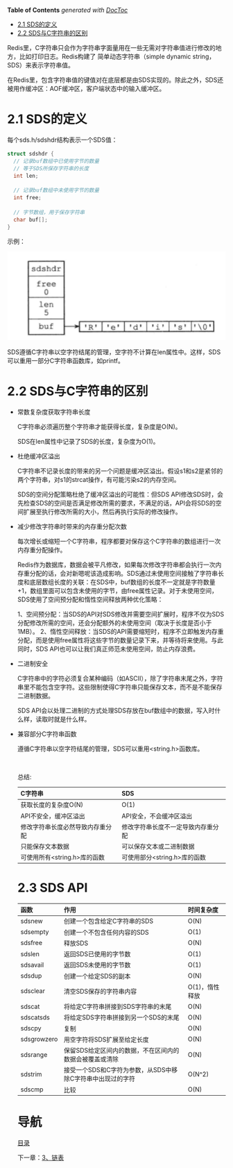 <!-- START doctoc generated TOC please keep comment here to allow auto update -->
<!-- DON'T EDIT THIS SECTION, INSTEAD RE-RUN doctoc TO UPDATE -->
**Table of Contents**  *generated with [DocToc](https://github.com/thlorenz/doctoc)*

- [2.1 SDS的定义](#21-sds%E7%9A%84%E5%AE%9A%E4%B9%89)
- [2.2 SDS与C字符串的区别](#22-sds%E4%B8%8Ec%E5%AD%97%E7%AC%A6%E4%B8%B2%E7%9A%84%E5%8C%BA%E5%88%AB)

<!-- END doctoc generated TOC please keep comment here to allow auto update -->

Redis里，C字符串只会作为字符串字面量用在一些无需对字符串值进行修改的地方，比如打印日志。Redis构建了 简单动态字符串（simple dynamic string，SDS）来表示字符串值。

在Redis里，包含字符串值的键值对在底层都是由SDS实现的。除此之外，SDS还被用作缓冲区：AOF缓冲区，客户端状态中的输入缓冲区。

# 2.1 SDS的定义

每个sds.h/sdshdr结构表示一个SDS值：

```c
struct sdshdr {
  // 记录buf数组中已使用字节的数量
  // 等于SDS所保存字符串的长度
  int len;
  
  // 记录buf数组中未使用字节的数量
  int free;
  
  // 字节数组，用于保存字符串
  char buf[];
}
```

示例：

 ![sds-example](img/chap2/sds-example.png)

SDS遵循C字符串以空字符结尾的管理，空字符不计算在len属性中。这样，SDS可以重用一部分C字符串函数库，如printf。

# 2.2 SDS与C字符串的区别

- 常数复杂度获取字符串长度

  C字符串必须遍历整个字符串才能获得长度，复杂度是O(N)。

  SDS在len属性中记录了SDS的长度，复杂度为O(1)。

- 杜绝缓冲区溢出

  C字符串不记录长度的带来的另一个问题是缓冲区溢出。假设s1和s2是紧邻的两个字符串，对s1的strcat操作，有可能污染s2的内存空间。

  SDS的空间分配策略杜绝了缓冲区溢出的可能性：但SDS API修改SDS时，会先检查SDS的空间是否满足修改所需的要求，不满足的话，API会将SDS的空间扩展至执行修改所需的大小，然后再执行实际的修改操作。

- 减少修改字符串时带来的内存重分配次数

  每次增长或缩短一个C字符串，程序都要对保存这个C字符串的数组进行一次内存重分配操作。

  Redis作为数据库，数据会被平凡修改，如果每次修改字符串都会执行一次内存重分配的话，会对新嗯呢该造成影响。SDS通过未使用空间接触了字符串长度和底层数组长度的关联：在SDS中，buf数组的长度不一定就是字符数量+1，数组里面可以包含未使用的字节，由free属性记录。对于未使用空间，SDS使用了空间预分配和惰性空间释放两种优化策略：

  1、空间预分配：当SDS的API对SDS修改并需要空间扩展时，程序不仅为SDS分配修改所需的空间，还会分配额外的未使用空间（取决于长度是否小于1MB）。
  2、惰性空间释放：当SDS的API需要缩短时，程序不立即触发内存重分配，而是使用free属性将这些字节的数量记录下来，并等待将来使用。与此同时，SDS API也可以让我们真正师范未使用空间，防止内存浪费。

- 二进制安全

  C字符串中的字符必须复合某种编码（如ASCII），除了字符串末尾之外，字符串里不能包含空字符。这些限制使得C字符串只能保存文本，而不是不能保存二进制数据。

  SDS API会以处理二进制的方式处理SDS存放在buf数组中的数据，写入时什么样，读取时就是什么样。

- 兼容部分C字符串函数

  遵循C字符串以空字符结尾的管理，SDS可以重用<string.h>函数库。

  ​

  总结:

  | C字符串                | SDS                 |
  | ------------------- | ------------------- |
  | 获取长度的复杂度O(N)        | O(1)                |
  | API不安全，缓冲区溢出        | API安全，不会缓冲区溢出       |
  | 修改字符串长度必然导致内存重分配    | 修改字符串长度不一定导致内存重分配   |
  | 只能保存文本数据            | 可以保存文本或二进制数据        |
  | 可使用所有<string.h>库的函数 | 可使用部分<string.h>库的函数 |

  # 2.3 SDS API

  | 函数          | 作用                                | 时间复杂度     |
  | ----------- | --------------------------------- | :-------- |
  | sdsnew      | 创建一个包含给定C字符串的SDS                  | O(N)      |
  | sdsempty    | 创建一个不包含任何内容的SDS                   | O(1)      |
  | sdsfree     | 释放SDS                             | O(N)      |
  | sdslen      | 返回SDS已使用的字节数                      | O(1)      |
  | sdsavail    | 返回SDS未使用的字节数                      | O(1)      |
  | sdsdup      | 创建一个给定SDS的副本                      | O(N)      |
  | sdsclear    | 清空SDS保存的字符串内容                     | O(1)，惰性释放 |
  | sdscat      | 将给定C字符串拼接到SDS字符串的末尾               | O(N)      |
  | sdscatsds   | 将给定SDS字符串拼接到另一个SDS的末尾             | O(N)      |
  | sdscpy      | 复制                                | O(N)      |
  | sdsgrowzero | 用空字符将SDS扩展至给定长度                   | O(N)      |
  | sdsrange    | 保留SDS给定区间内的数据，不在区间内的数据会被覆盖或清除     | O(N)      |
  | sdstrim     | 接受一个SDS和C字符为参数，从SDS中移除C字符串中出现过的字符 | O(N^2)    |
  | sdscmp      | 比较                                | O(N)      |

  # 导航

  [目录](README.md)

  下一章：[3、链表](3、链表.md)

  ​

